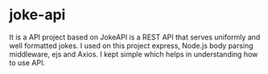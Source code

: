 # joke-api

It is a API project based on JokeAPI is a REST API that serves uniformly and well formatted jokes. I used on this project express, Node.js body parsing middleware, ejs and Axios. I kept simple which helps in understanding how to use API.
